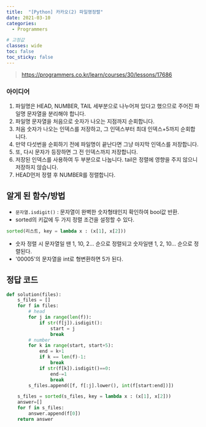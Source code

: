 ```yaml
---
title:  "[Python] 카카오(2) 파일명정렬"
date: 2021-03-10
categories:
  - Programmers

# 고정값
classes: wide
toc: false
toc_sticky: false
---
```


> https://programmers.co.kr/learn/courses/30/lessons/17686

### 아이디어

1. 파일명은 HEAD, NUMBER, TAIL 세부분으로 나누어져 있다고 했으므로 주어진 파일명 문자열을 분리해야 합니다.
2. 파일명 문자열을 처음으로 숫자가 나오는 지점까지 순회합니다.
3. 처음 숫자가 나오는 인덱스를 저장하고, 그 인덱스부터 최대 인덱스+5까지 순회합니다.
4. 만약 다섯번을 순회하기 전에 파일명이 끝난다면 그냥 마지막 인덱스를 저장합니다.
5. 또, 다시 문자가 등장하면 그 전 인덱스까지 저장합니다.
6. 저장된 인덱스를 사용하여 두 부분으로 나눕니다. tail은 정렬에 영향을 주지 않으니 저장하지 않습니다.
7. HEAD먼저 정렬 후 NUMBER를 정렬합니다.

## 알게 된 함수/방법

-  `문자열.isdigit()` : 문자열이 완벽한 숫자형태인지 확인하여 bool값 반환.
- sorted의 키값에 두 가지 정렬 조건을 설정할 수 있다.
```python
sorted(리스트, key = lambda x : (x[1], x[2]))
```
- 숫자 정렬 시 문자열일 땐 1, 10, 2... 순으로 정렬되고 숫자일땐 1, 2, 10... 순으로 정렬된다.
- '00005'의 문자열을 int로 형변환하면 5가 된다.


## 정답 코드

```python
def solution(files):
    s_files = []
    for f in files:
        # head
        for j in range(len(f)):
            if str(f[j]).isdigit():
                start = j
                break
        # number
        for k in range(start, start+5):
            end = k+1
            if k == len(f)-1:
                break
            if str(f[k]).isdigit()==0:
                end-=1
                break
        s_files.append([f, f[:j].lower(), int(f[start:end])])

    s_files = sorted(s_files, key = lambda x : (x[1], x[2]))
    answer=[]
    for f in s_files:
        answer.append(f[0])
    return answer
```
